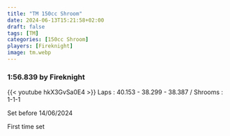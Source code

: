 ```yaml
---
title: "TM 150cc Shroom"
date: 2024-06-13T15:21:58+02:00
draft: false
tags: [TM]
categories: [150cc Shroom]
players: [Fireknight]
image: tm.webp
---
```

### 1:56.839 by Fireknight

{{< youtube hkX3GvSa0E4 >}}
Laps : 40.153 - 38.299 - 38.387 /
Shrooms : 1-1-1

Set before 14/06/2024

First time set